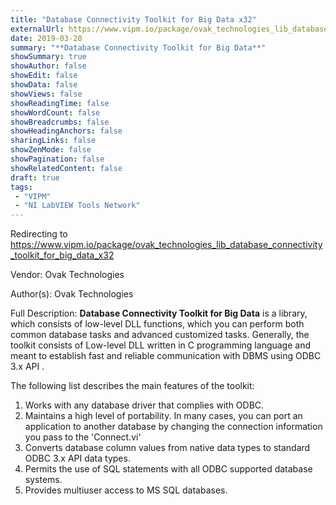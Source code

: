 ```yaml
---
title: "Database Connectivity Toolkit for Big Data x32"
externalUrl: https://www.vipm.io/package/ovak_technologies_lib_database_connectivity_toolkit_for_big_data_x32
date: 2019-03-28
summary: "**Database Connectivity Toolkit for Big Data**"
showSummary: true
showAuthor: false
showEdit: false
showData: false
showViews: false
showReadingTime: false
showWordCount: false
showBreadcrumbs: false
showHeadingAnchors: false
sharingLinks: false
showZenMode: false
showPagination: false
showRelatedContent: false
draft: true
tags:
 - "VIPM"
 - "NI LabVIEW Tools Network"
---
```


Redirecting to https://www.vipm.io/package/ovak_technologies_lib_database_connectivity_toolkit_for_big_data_x32

Vendor: Ovak Technologies

Author(s): Ovak Technologies
 
Full Description:
**Database Connectivity Toolkit for Big Data**
 is a library, which consists of low-level DLL functions, which you can perform both common database 
tasks and advanced customized tasks.
Generally, the toolkit consists of Low-level DLL written in C programming language and meant to establish 
fast and reliable communication with DBMS using ODBC 3.x API .

The following list describes the main features of the toolkit:

1. Works with any database driver that complies with ODBC.
2. Maintains a high level of portability. In many cases, you can port an application to another 
    database by changing the connection information you pass to the 'Connect.vi'
3. Converts database column values from native data types to standard ODBC 3.x API data types.
4. Permits the use of SQL statements with all ODBC supported database systems.
5. Provides multiuser access to MS SQL databases.